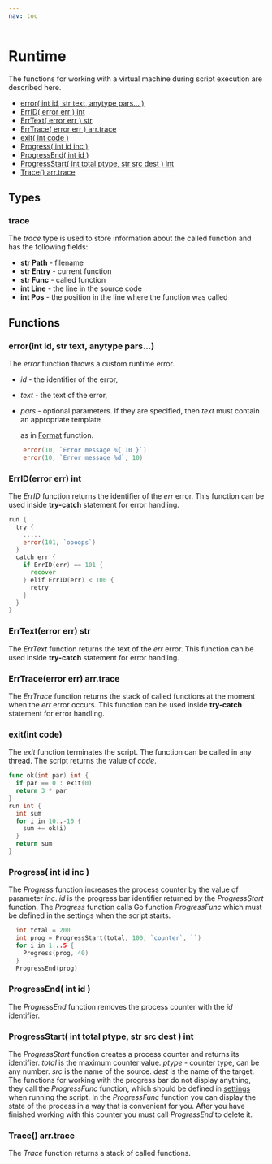 ```yaml
---
nav: toc
---
```


# Runtime

The functions for working with a virtual machine during script execution are described here.

* [error\( int id, str text, anytype pars... \)](runtime.md#error-int-id-str-text-anytype-pars)
* [ErrID\( error err \) int](runtime.md#errid-error-err-int)
* [ErrText\( error err \) str](runtime.md#errtext-error-err-str)
* [ErrTrace\( error err \) arr.trace](runtime.md#errtrace-error-err-arr-trace)
* [exit\( int code \)](runtime.md#exit-int-code)
* [Progress\( int id inc \)](runtime.md#progress-int-id-inc)
* [ProgressEnd\( int id \)](runtime.md#progressend-int-id)
* [ProgressStart\( int total ptype, str src dest \) int](runtime.md#progressstart-int-total-ptype-str-src-dest-int)
* [Trace\(\) arr.trace](runtime.md#trace-arr-trace)

## Types

### trace

The _trace_ type is used to store information about the called function and has the following fields:

* **str Path** - filename
* **str Entry** - current function
* **str Func** - called function
* **int Line** - the line in the source code
* **int Pos** - the position in the line where the function was called

## Functions

### error\(int id, str text, anytype pars...\)

The _error_ function throws a custom runtime error.

* _id_ - the identifier of the error,
* _text_ - the text of the error,
* _pars_ - optional parameters. If they are specified, then _text_ must contain an appropriate template

  as in [Format](https://gentee.github.io/stdlib/string#formatstr-s-anytype-args-str) function.

```go
    error(10, `Error message %{ 10 }`)
    error(10, `Error message %d`, 10)
```

### ErrID\(error err\) int

The _ErrID_ function returns the identifier of the _err_ error. This function can be used inside **try-catch** statement for error handling.

```go
run {
  try {
    .....
    error(101, `oooops`)
  }
  catch err {
    if ErrID(err) == 101 {
      recover
    } elif ErrID(err) < 100 {
      retry
    }
  }
}
```

### ErrText\(error err\) str

The _ErrText_ function returns the text of the _err_ error. This function can be used inside **try-catch** statement for error handling.

### ErrTrace\(error err\) arr.trace

The _ErrTrace_ function returns the stack of called functions at the moment when the _err_ error occurs. This function can be used inside **try-catch** statement for error handling.

### exit\(int code\)

The _exit_ function terminates the script. The function can be called in any thread. The script returns the value of _code_.

```go
func ok(int par) int {
  if par == 0 : exit(0)
  return 3 * par
}
run int {
  int sum
  for i in 10..-10 {
    sum += ok(i)
  }
  return sum
}
```

### Progress\( int id inc \)

The _Progress_ function increases the process counter by the value of parameter _inc_. _id_ is the progress bar identifier returned by the _ProgressStart_ function. The _Progress_ function calls Go function _ProgressFunc_ which must be defined in the settings when the script starts.

``` go
  int total = 200
  int prog = ProgressStart(total, 100, `counter`, ``)
  for i in 1...5 {
    Progress(prog, 40)
  }
  ProgressEnd(prog)
```

### ProgressEnd\( int id \)

The _ProgressEnd_ function removes the process counter with the _id_ identifier.

### ProgressStart\( int total ptype, str src dest \) int

The _ProgressStart_ function creates a process counter and returns its identifier. _total_ is the maximum counter value. _ptype_ - counter type, can be any number. _src_ is the name of the source. _dest_ is the name of the target. The functions for working with the progress bar do not display anything, they call the _ProgressFunc_ function, which should be defined in [settings](/golang/reference.md) when running the script. In the _ProgressFunc_ function you can display the state of the process in a way that is convenient for you. After you have finished working with this counter you must call _ProgressEnd_ to delete it.

### Trace\(\) arr.trace

The _Trace_ function returns a stack of called functions.
